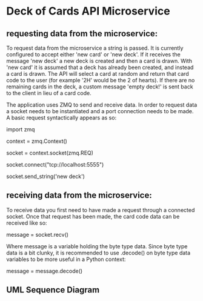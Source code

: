 # Deck of Cards API Microservice 

## requesting data from the microservice:
<p>To request data from the microservice a string is passed. It is currently configured to accept either 'new card' or 'new deck'. If it receives the message 'new deck' a new deck is created and then a card is drawn. With 'new card' it is assumed that a deck has already been created, and instead a card is drawn. The API will select a card at random and return that card code to the user (for example '2H' would be the 2 of hearts). If there are no remaining cards in the deck, a custom message 'empty deck!' is sent back to the client in lieu of a card code. </p>
<p> The application uses ZMQ to send and receive data. In order to request data a socket needs to be instantiated and a port connection needs to be made. A basic request syntactically appears as so:</p>
      <p>import zmq</p>
      <p>context = zmq.Context()</p>
      <p>socket = context.socket(zmq.REQ)</p>
      <p>socket.connect("tcp://localhost:5555")</p>
      <p>socket.send_string('new deck')</p>
      
## receiving data from the microservice:
<p>To receive data you first need to have made a request through a connected socket. Once that request has been made, the card code data can be received like so:</p>
      <p>message = socket.recv()</p>
<p>Where message is a variable holding the byte type data. Since byte type data is a bit clunky, it is recommended to use .decode() on byte type data variables to be more useful in a Python context:</p>
      <p>message = message.decode()</p>

## UML Sequence Diagram


